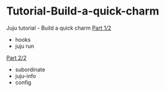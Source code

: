 # Tutorial-Build-a-quick-charm
Juju tutorial - Build a quick charm
[Part 1/2](tutorial-quick-charm-part-1.md)
 * hooks
 * juju run
 
 [Part 2/2](tutorial-quick-charm-part-2.md)
  * subordinate
  * juju-info
  * config
